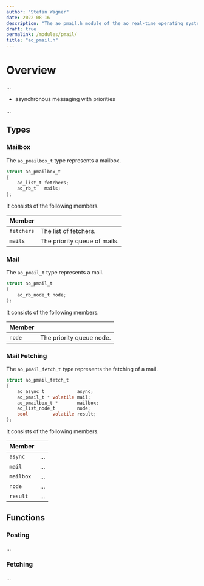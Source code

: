 ```yaml
---
author: "Stefan Wagner"
date: 2022-08-16
description: "The ao_pmail.h module of the ao real-time operating system."
draft: true
permalink: /modules/pmail/
title: "ao_pmail.h"
---
```


# Overview

...

- asynchronous messaging with priorities

...

## Types

### Mailbox

The `ao_pmailbox_t` type represents a mailbox.

```c
struct ao_pmailbox_t
{
    ao_list_t fetchers;
    ao_rb_t   mails;
};
```

It consists of the following members.

| Member | |
|--------|-|
| `fetchers` | The list of fetchers. |
| `mails` | The priority queue of mails. |

### Mail

The `ao_pmail_t` type represents a mail.

```c
struct ao_pmail_t
{
    ao_rb_node_t node;
};
```

It consists of the following members.

| Member | |
|--------|-|
| `node` | The priority queue node. |

### Mail Fetching

The `ao_pmail_fetch_t` type represents the fetching of a mail.

```c
struct ao_pmail_fetch_t
{
    ao_async_t            async;
    ao_pmail_t * volatile mail;
    ao_pmailbox_t *       mailbox;
    ao_list_node_t        node;
    bool         volatile result;
};
```

It consists of the following members.

| Member | |
|--------|-|
| `async` | ... |
| `mail` | ... |
| `mailbox` | ... |
| `node` | ... |
| `result` | ... |

## Functions

### Posting

...

### Fetching

...
